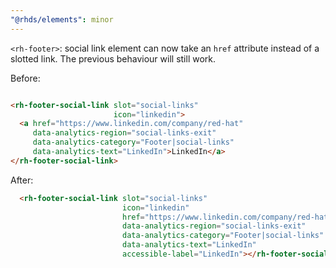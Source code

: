 ```yaml
---
"@rhds/elements": minor
---
```

`<rh-footer>`: social link element can now take an `href` attribute instead of a slotted link. The previous behaviour will still work.

Before:

```html

<rh-footer-social-link slot="social-links"
                       icon="linkedin">
  <a href="https://www.linkedin.com/company/red-hat"
     data-analytics-region="social-links-exit"
     data-analytics-category="Footer|social-links"
     data-analytics-text="LinkedIn">LinkedIn</a>
</rh-footer-social-link>
```

After:
```html
  <rh-footer-social-link slot="social-links"
                         icon="linkedin"
                         href="https://www.linkedin.com/company/red-hat"
                         data-analytics-region="social-links-exit"
                         data-analytics-category="Footer|social-links"
                         data-analytics-text="LinkedIn"
                         accessible-label="LinkedIn"></rh-footer-social-link>
```
